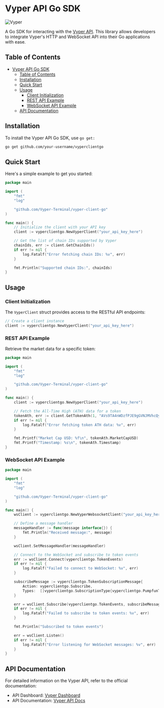 # Vyper API Go SDK

![Vyper](https://images.vyper.trade/0000/vyper-header)

A Go SDK for interacting with the [Vyper API](https://build.vyper.trade/). This library allows developers to integrate Vyper's HTTP and WebSocket API into their Go applications with ease.

## Table of Contents

- [Vyper API Go SDK](#vyper-api-go-sdk)
  - [Table of Contents](#table-of-contents)
  - [Installation](#installation)
  - [Quick Start](#quick-start)
  - [Usage](#usage)
    - [Client Initialization](#client-initialization)
    - [REST API Example](#rest-api-example)
    - [WebSocket API Example](#websocket-api-example)
  - [API Documentation](#api-documentation)

## Installation

To install the Vyper API Go SDK, use `go get:`

```bash
go get github.com/your-username/vyperclientgo
```

## Quick Start

Here's a simple example to get you started:

```go
package main

import (
    "fmt"
    "log"

    "github.com/Vyper-Terminal/vyper-client-go"
)

func main() {
    // Initialize the client with your API key
    client := vyperclientgo.NewVyperClient("your_api_key_here")

    // Get the list of chain IDs supported by Vyper
    chainIds, err := client.GetChainIds()
    if err != nil {
        log.Fatalf("Error fetching chain IDs: %v", err)
    }

    fmt.Println("Supported chain IDs:", chainIds)
}
```

## Usage

### Client Initialization

The `VyperClient` struct provides access to the RESTful API endpoints:

```go
// Create a client instance
client := vyperclientgo.NewVyperClient("your_api_key_here")
```

### REST API Example

Retrieve the market data for a specific token:

```go
package main

import (
    "fmt"
    "log"

    "github.com/Vyper-Terminal/vyper-client-go"
)

func main() {
    client := vyperclientgo.NewVyperClient("your_api_key_here")

    // Fetch the All-Time High (ATH) data for a token
    tokenAth, err := client.GetTokenAth(1, "AVs9TA4nWDzfPJE9gGVNJMVhcQy3V9PGazuz33BfG2RA")
    if err != nil {
        log.Fatalf("Error fetching token ATH data: %v", err)
    }

    fmt.Printf("Market Cap USD: %f\n", tokenAth.MarketCapUSD)
    fmt.Printf("Timestamp: %s\n", tokenAth.Timestamp)
}
```

### WebSocket API Example

```go
package main

import (
    "fmt"
    "log"

    "github.com/Vyper-Terminal/vyper-client-go"
)

func main() {
    wsClient := vyperclientgo.NewVyperWebsocketClient("your_api_key_here")

    // Define a message handler
    messageHandler := func(message interface{}) {
        fmt.Println("Received message:", message)
    }

    wsClient.SetMessageHandler(messageHandler)

    // Connect to the WebSocket and subscribe to token events
    err := wsClient.Connect(vyperclientgo.TokenEvents)
    if err != nil {
        log.Fatalf("Failed to connect to WebSocket: %v", err)
    }

    subscribeMessage := vyperclientgo.TokenSubscriptionMessage{
        Action: vyperclientgo.Subscribe,
        Types:  []vyperclientgo.SubscriptionType{vyperclientgo.PumpfunTokens},
    }

    err = wsClient.Subscribe(vyperclientgo.TokenEvents, subscribeMessage)
    if err != nil {
        log.Fatalf("Failed to subscribe to token events: %v", err)
    }

    fmt.Println("Subscribed to token events")

    err = wsClient.Listen()
    if err != nil {
        log.Fatalf("Error listening for WebSocket messages: %v", err)
    }
}
```

## API Documentation

For detailed information on the Vyper API, refer to the official documentation:

- API Dashboard: [Vyper Dashboard](https://build.vyper.trade/)
- API Documentation: [Vyper API Docs](ttps://docs.vyper.trade/)
